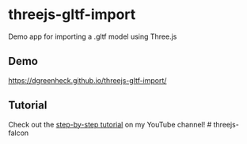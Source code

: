 # threejs-gltf-import

Demo app for importing a .gltf model using Three.js

## Demo

https://dgreenheck.github.io/threejs-gltf-import/

## Tutorial

Check out the [step-by-step tutorial](https://youtu.be/aOQuuotM-Ww) on my YouTube channel!
#   t h r e e j s - f a l c o n  
 
